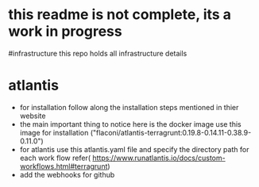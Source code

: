 # this readme is not complete, its a work in progress

#infrastructure
this repo holds all infrastructure details


# atlantis
* for installation follow along the installation steps mentioned in thier website
* the main important thing to notice here is the docker image use this image for installation ("flaconi/atlantis-terragrunt:0.19.8-0.14.11-0.38.9-0.11.0")
* for atlantis use this atlantis.yaml file and specify the directory path for each work flow refer( https://www.runatlantis.io/docs/custom-workflows.html#terragrunt)
* add the webhooks for github

